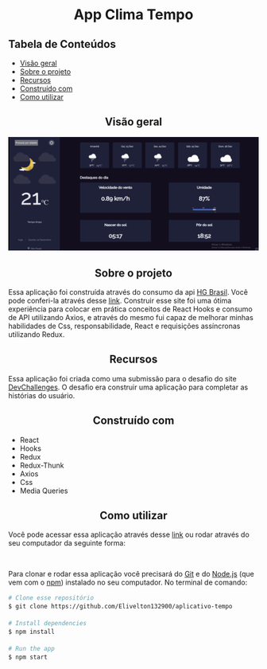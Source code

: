 <h1 align="center">App Clima Tempo</h1>

<h2>Tabela de Conteúdos</h2>
<ul>
    <li><a href="#visaoGeral">Visão geral</a>
    </li>
    <li><a href="#sobre">Sobre o projeto</a></li>
    <li><a href="#recursos">Recursos</a></li>
    <li><a href="#construidoCom">Construído com</a></li>
    <li><a href="#comoUtilizar">Como utilizar
</a></li>
</ul>

<h2 align="center" id="visaoGeral">Visão geral</h2>
<img src='./src/assets/climaGif.gif'>
<h2 id="sobre" align="center">Sobre o projeto</h2>
<p>Essa aplicação foi construída através do consumo da api <a href="https://hgbrasil.com/status/weather">HG Brasil</a>. Você pode conferi-la através desse <a href="https://climatemporeact.netlify.app/">link</a>. Construir esse site foi uma ótima experiência para colocar em prática conceitos de React Hooks e consumo de API utilizando Axios, e através do mesmo fui capaz de melhorar minhas habilidades de Css, responsabilidade, React e requisições assíncronas utilizando Redux.</p>

<h2 id="recursos" align="center">Recursos</h2>
<p>Essa aplicação foi criada como uma submissão para o desafio do site <a href="https://devchallenges.io/challenges">DevChallenges</a>. O desafio era construir uma aplicação para completar as histórias do usuário.</p>
<h2 id="construidoCom" align="center">Construído com</h2>
<ul>
    <li>React</li>
    <li>Hooks</li>
    <li>Redux</li>
    <li>Redux-Thunk</li>
    <li>Axios</li>
    <li>Css</li>
    <li>Media Queries</li>
</ul>

<h2 id="comoUtilizar" align="center">Como utilizar</h2>
<p>Você pode acessar essa aplicação através desse <a href="https://climatemporeact.netlify.app/">link</a> ou rodar através do seu computador da seguinte forma: </p>
<br>

Para clonar e rodar essa aplicação você precisará do [Git](https://git-scm.com) e do [Node.js](https://nodejs.org/en/download/) (que vem com o [npm](http://npmjs.com)) instalado no seu computador. No terminal de comando:

```bash
# Clone esse repositório
$ git clone https://github.com/Elivelton132900/aplicativo-tempo

# Install dependencies
$ npm install

# Run the app
$ npm start
```
